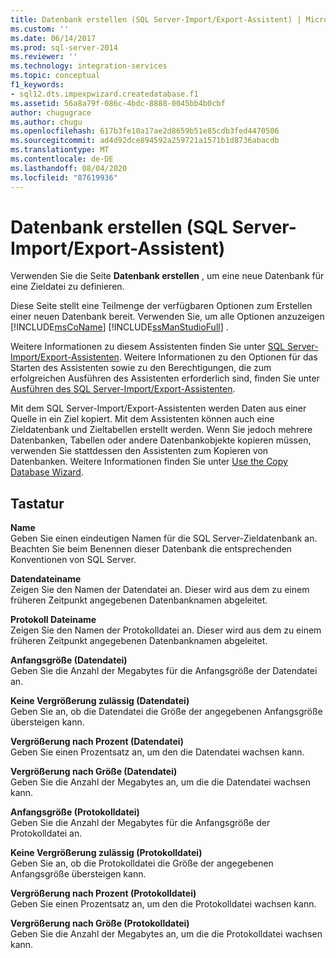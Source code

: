 ```yaml
---
title: Datenbank erstellen (SQL Server-Import/Export-Assistent) | Microsoft-Dokumentation
ms.custom: ''
ms.date: 06/14/2017
ms.prod: sql-server-2014
ms.reviewer: ''
ms.technology: integration-services
ms.topic: conceptual
f1_keywords:
- sql12.dts.impexpwizard.createdatabase.f1
ms.assetid: 56a8a79f-086c-4bdc-8888-0045bb4b0cbf
author: chugugrace
ms.author: chugu
ms.openlocfilehash: 617b3fe10a17ae2d8659b51e85cdb3fed4470506
ms.sourcegitcommit: ad4d92dce894592a259721a1571b1d8736abacdb
ms.translationtype: MT
ms.contentlocale: de-DE
ms.lasthandoff: 08/04/2020
ms.locfileid: "87619936"
---
```

# <a name="create-database-sql-server-import-and-export-wizard"></a>Datenbank erstellen (SQL Server-Import/Export-Assistent)
  Verwenden Sie die Seite **Datenbank erstellen** , um eine neue Datenbank für eine Zieldatei zu definieren.  
  
 Diese Seite stellt eine Teilmenge der verfügbaren Optionen zum Erstellen einer neuen Datenbank bereit. Verwenden Sie, um alle Optionen anzuzeigen [!INCLUDE[msCoName](../../includes/msconame-md.md)] [!INCLUDE[ssManStudioFull](../../includes/ssmanstudiofull-md.md)] .  
  
 Weitere Informationen zu diesem Assistenten finden Sie unter [SQL Server-Import/Export-Assistenten](import-and-export-data-with-the-sql-server-import-and-export-wizard.md). Weitere Informationen zu den Optionen für das Starten des Assistenten sowie zu den Berechtigungen, die zum erfolgreichen Ausführen des Assistenten erforderlich sind, finden Sie unter [Ausführen des SQL Server-Import/Export-Assistenten](start-the-sql-server-import-and-export-wizard.md).  
  
 Mit dem SQL Server-Import/Export-Assistenten werden Daten aus einer Quelle in ein Ziel kopiert. Mit dem Assistenten können auch eine Zieldatenbank und Zieltabellen erstellt werden. Wenn Sie jedoch mehrere Datenbanken, Tabellen oder andere Datenbankobjekte kopieren müssen, verwenden Sie stattdessen den Assistenten zum Kopieren von Datenbanken. Weitere Informationen finden Sie unter [Use the Copy Database Wizard](../../relational-databases/databases/use-the-copy-database-wizard.md).  
  
## <a name="options"></a>Tastatur  
 **Name**  
 Geben Sie einen eindeutigen Namen für die SQL Server-Zieldatenbank an. Beachten Sie beim Benennen dieser Datenbank die entsprechenden Konventionen von SQL Server.  
  
 **Datendateiname**  
 Zeigen Sie den Namen der Datendatei an. Dieser wird aus dem zu einem früheren Zeitpunkt angegebenen Datenbanknamen abgeleitet.  
  
 **Protokoll Dateiname**  
 Zeigen Sie den Namen der Protokolldatei an. Dieser wird aus dem zu einem früheren Zeitpunkt angegebenen Datenbanknamen abgeleitet.  
  
 **Anfangsgröße (Datendatei)**  
 Geben Sie die Anzahl der Megabytes für die Anfangsgröße der Datendatei an.  
  
 **Keine Vergrößerung zulässig (Datendatei)**  
 Geben Sie an, ob die Datendatei die Größe der angegebenen Anfangsgröße übersteigen kann.  
  
 **Vergrößerung nach Prozent (Datendatei)**  
 Geben Sie einen Prozentsatz an, um den die Datendatei wachsen kann.  
  
 **Vergrößerung nach Größe (Datendatei)**  
 Geben Sie die Anzahl der Megabytes an, um die die Datendatei wachsen kann.  
  
 **Anfangsgröße (Protokolldatei)**  
 Geben Sie die Anzahl der Megabytes für die Anfangsgröße der Protokolldatei an.  
  
 **Keine Vergrößerung zulässig (Protokolldatei)**  
 Geben Sie an, ob die Protokolldatei die Größe der angegebenen Anfangsgröße übersteigen kann.  
  
 **Vergrößerung nach Prozent (Protokolldatei)**  
 Geben Sie einen Prozentsatz an, um den die Protokolldatei wachsen kann.  
  
 **Vergrößerung nach Größe (Protokolldatei)**  
 Geben Sie die Anzahl der Megabytes an, um die die Protokolldatei wachsen kann.  
  
  
